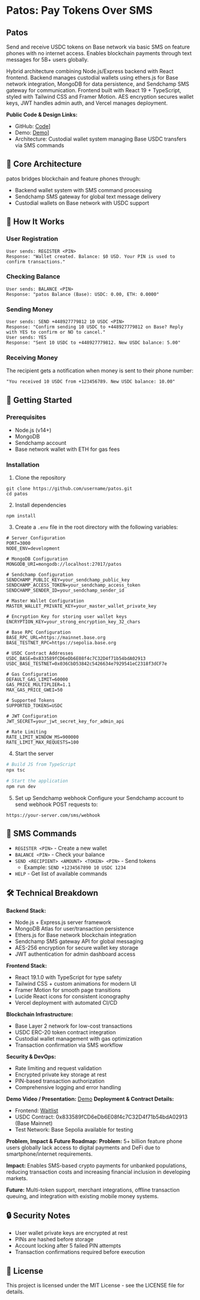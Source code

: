 # Patos: Pay Tokens Over SMS

 ## Patos

Send and receive USDC tokens on Base network via basic SMS on feature phones with no internet access. Enables blockchain payments through text messages for 5B+ users globally.


Hybrid architecture combining Node.js/Express backend with React frontend. Backend manages custodial wallets using ethers.js for Base network integration, MongoDB for data persistence, and Sendchamp SMS gateway for communication. Frontend built with React 19 + TypeScript, styled with Tailwind CSS and Framer Motion. AES encryption secures wallet keys, JWT handles admin auth, and Vercel manages deployment.

 **Public Code & Design Links:**
- GitHub: [Code](https://github.com/francis-codex/Paytos)]
- Demo: [Demo](https://www.loom.com/share/8d03f9ad51f149c0853e561be681ef75?sid=f1a72faa-4198-4857-87ec-db484b7f6f72)]
- Architecture: Custodial wallet system managing Base USDC transfers via SMS commands

## 🔧 Core Architecture

patos bridges blockchain and feature phones through:

- Backend wallet system with SMS command processing
- Sendchamp SMS gateway for global text message delivery
- Custodial wallets on Base network with USDC support

## 📱 How It Works

### User Registration
```
User sends: REGISTER <PIN>
Response: "Wallet created. Balance: $0 USD. Your PIN is used to confirm transactions."
```

### Checking Balance
```
User sends: BALANCE <PIN>
Response: "patos Balance (Base): USDC: 0.00, ETH: 0.0000"
```

### Sending Money
```
User sends: SEND +448927779812 10 USDC <PIN>
Response: "Confirm sending 10 USDC to +448927779812 on Base? Reply with YES to confirm or NO to cancel."
User sends: YES
Response: "Sent 10 USDC to +448927779812. New USDC balance: 5.00"
```

### Receiving Money
The recipient gets a notification when money is sent to their phone number:
```
"You received 10 USDC from +123456789. New USDC balance: 10.00"
```

## 🚀 Getting Started

### Prerequisites

- Node.js (v14+)
- MongoDB
- Sendchamp account
- Base network wallet with ETH for gas fees

### Installation

1. Clone the repository
```
git clone https://github.com/username/patos.git
cd patos
```

2. Install dependencies
```
npm install
```

3. Create a `.env` file in the root directory with the following variables:
```
# Server Configuration
PORT=3000
NODE_ENV=development

# MongoDB Configuration
MONGODB_URI=mongodb://localhost:27017/patos

# Sendchamp Configuration
SENDCHAMP_PUBLIC_KEY=your_sendchamp_public_key
SENDCHAMP_ACCESS_TOKEN=your_sendchamp_access_token
SENDCHAMP_SENDER_ID=your_sendchamp_sender_id

# Master Wallet Configuration
MASTER_WALLET_PRIVATE_KEY=your_master_wallet_private_key

# Encryption Key for storing user wallet keys
ENCRYPTION_KEY=your_strong_encryption_key_32_chars

# Base RPC Configuration
BASE_RPC_URL=https://mainnet.base.org
BASE_TESTNET_RPC=https://sepolia.base.org

# USDC Contract Addresses
USDC_BASE=0x833589fCD6eDb6E08f4c7C32D4f71b54bdA02913
USDC_BASE_TESTNET=0x036CbD53842c5426634e7929541eC2318f3dCF7e

# Gas Configuration
DEFAULT_GAS_LIMIT=60000
GAS_PRICE_MULTIPLIER=1.1
MAX_GAS_PRICE_GWEI=50

# Supported Tokens
SUPPORTED_TOKENS=USDC

# JWT Configuration
JWT_SECRET=your_jwt_secret_key_for_admin_api

# Rate Limiting
RATE_LIMIT_WINDOW_MS=900000
RATE_LIMIT_MAX_REQUESTS=100
```

4. Start the server

```bash
# Build JS from TypeScript
npx tsc

# Start the application
npm run dev
```

5. Set up Sendchamp webhook
Configure your Sendchamp account to send webhook POST requests to:
```
https://your-server.com/sms/webhook
```

## 💬 SMS Commands

- `REGISTER <PIN>` - Create a new wallet
- `BALANCE <PIN>` - Check your balance
- `SEND <RECIPIENT> <AMOUNT> <TOKEN> <PIN>` - Send tokens
  - Example: `SEND +1234567890 10 USDC 1234`
- `HELP` - Get list of available commands

## 🛠️ Technical Breakdown

**Backend Stack:**
- Node.js + Express.js server framework
- MongoDB Atlas for user/transaction persistence
- Ethers.js for Base network blockchain integration
- Sendchamp SMS gateway API for global messaging
- AES-256 encryption for secure wallet key storage
- JWT authentication for admin dashboard access

**Frontend Stack:**
- React 19.1.0 with TypeScript for type safety
- Tailwind CSS + custom animations for modern UI
- Framer Motion for smooth page transitions
- Lucide React icons for consistent iconography
- Vercel deployment with automated CI/CD

**Blockchain Infrastructure:**
- Base Layer 2 network for low-cost transactions
- USDC ERC-20 token contract integration
- Custodial wallet management with gas optimization
- Transaction confirmation via SMS workflow

**Security & DevOps:**
- Rate limiting and request validation
- Encrypted private key storage at rest
- PIN-based transaction authorization
- Comprehensive logging and error handling

 **Demo Video / Presentation:**
[Demo](https://www.loom.com/share/8d03f9ad51f149c0853e561be681ef75?sid=f1a72faa-4198-4857-87ec-db484b7f6f72)
 **Deployment & Contract Details:**
- Frontend: [Waitlist](https://paytos-base.vercel.app/)  
- USDC Contract: 0x833589fCD6eDb6E08f4c7C32D4f71b54bdA02913 (Base Mainnet)
- Test Network: Base Sepolia available for testing

 **Problem, Impact & Future Roadmap:**
**Problem:** 5+ billion feature phone users globally lack access to digital payments and DeFi due to smartphone/internet requirements.

**Impact:** Enables SMS-based crypto payments for unbanked populations, reducing transaction costs and increasing financial inclusion in developing markets.

**Future:** Multi-token support, merchant integrations, offline transaction queuing, and integration with existing mobile money systems.

## 🔒 Security Notes

- User wallet private keys are encrypted at rest
- PINs are hashed before storage
- Account locking after 5 failed PIN attempts
- Transaction confirmations required before execution

## 📝 License

This project is licensed under the MIT License - see the LICENSE file for details. 
